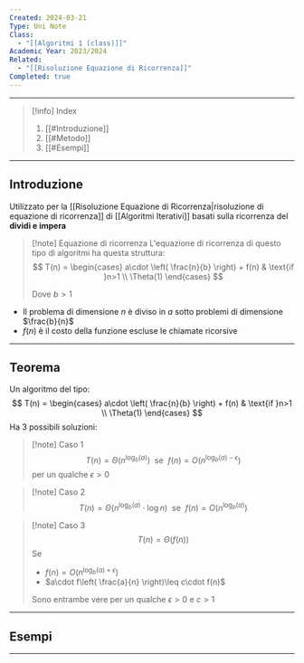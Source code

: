 ```yaml
---
Created: 2024-03-21
Type: Uni Note
Class:
  - "[[Algoritmi 1 (class)]]"
Academic Year: 2023/2024
Related:
  - "[[Risoluzione Equazione di Ricorrenza]]"
Completed: true
---
```

---

>[!info] Index
>1. [[#Introduzione]]
>2. [[#Metodo]]
>3. [[#Esempi]]

---
## Introduzione 

Utilizzato per la [[Risoluzione Equazione di Ricorrenza|risoluzione di equazione di ricorrenza]] di [[Algoritmi Iterativi]] basati sulla ricorrenza del **dividi e impera**

>[!note] Equazione di ricorrenza 
>L'equazione di ricorrenza di questo tipo di algoritmi ha questa struttura:
>$$
>T(n) = \begin{cases}
>a\cdot \left( \frac{n}{b} \right) + f(n) & \text{if }n>1 \\
>\Theta(1) 
>\end{cases}
>$$
>
>Dove $b>1$

- Il problema di dimensione $n$ è diviso in $a$ sotto problemi di dimensione $\frac{b}{n}$ 
- $f(n)$ è il costo della funzione escluse le chiamate ricorsive 

---
## Teorema 

Un algoritmo del tipo:
$$
T(n) = \begin{cases}
a\cdot \left( \frac{n}{b} \right) + f(n) & \text{if }n>1 \\
\Theta(1) 
\end{cases}
$$
Ha 3 possibili soluzioni:

>[!note] Caso 1
>$$
>T(n) = \Theta(n^{\log_{b} (a)})\ \ \text{se}\ \ f(n) = O(n^{\log_{b} (a) -\epsilon})
>$$
>per un qualche $\epsilon >0$
>

>[!note] Caso 2
>$$
>T(n) = \Theta(n^{\log_{b} (a)}\cdot \log n)\ \ \text{se}\ \ f(n) = O(n^{\log_{b} (a)})
>$$

>[!note] Caso 3
>$$
>T(n) = \Theta(f(n))
>$$
>Se 
>- $f(n) = O(n^{\log_{b} (a) +\epsilon})$
>- $a\cdot f\left( \frac{a}{n} \right)\leq c\cdot f(n)$
>
>Sono entrambe vere per un qualche $\epsilon >0$ e $c>1$

---
## Esempi



---